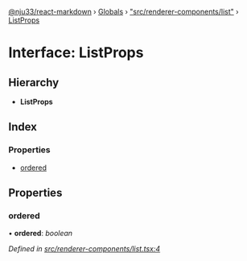 [@nju33/react-markdown](../README.md) › [Globals](../globals.md) › ["src/renderer-components/list"](../modules/_src_renderer_components_list_.md) › [ListProps](_src_renderer_components_list_.listprops.md)

# Interface: ListProps

## Hierarchy

* **ListProps**

## Index

### Properties

* [ordered](_src_renderer_components_list_.listprops.md#ordered)

## Properties

###  ordered

• **ordered**: *boolean*

*Defined in [src/renderer-components/list.tsx:4](https://github.com/nju33/react-markdown/blob/b4ce032/src/renderer-components/list.tsx#L4)*
